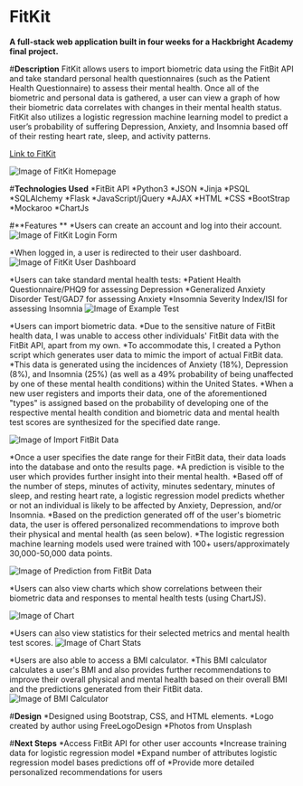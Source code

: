 # **FitKit**
**A full-stack web application built in four weeks for a Hackbright Academy final project.**

#**Description**
FitKit allows users to import biometric data using the FitBit API and take standard personal health questionnaires 
(such as the Patient Health Questionnaire) to assess their mental health. Once all of the biometric and personal data is 
gathered, a user can view a graph of how their biometric data correlates with changes in their mental health status. 
FitKit also utilizes a logistic regression machine learning model to predict a user’s probability of suffering Depression, 
Anxiety, and Insomnia based off of their resting heart rate, sleep, and activity patterns. 

[Link to FitKit](http://fitkit.org)

![Image of FitKit Homepage](file:///Users/abby/Documents/Images/Homepage.png)




#**Technologies Used**
*FitBit API
*Python3
*JSON
*Jinja
*PSQL
*SQLAlchemy
*Flask
*JavaScript/jQuery
*AJAX
*HTML
*CSS
*BootStrap
*Mockaroo
*ChartJs

#**Features **
*Users can create an account and log into their account.
![Image of FitKit Login Form](file:///Users/abby/Documents/Images/Login.png)

*When logged in, a user is redirected to their user dashboard.
![Image of FitKit User Dashboard](file:///Users/abby/Documents/Images/Dashboard.png)

*Users can take standard mental health tests:
  *Patient Health Questionnaire/PHQ9 for assessing Depression
  *Generalized Anxiety Disorder Test/GAD7 for assessing Anxiety
  *Insomnia Severity Index/ISI for assessing Insomnia
![Image of Example Test](file:///Users/abby/Documents/Images/PHQ.png)

*Users can import biometric data.
  *Due to the sensitive nature of FitBit health data, I was unable to access other individuals' FitBit data 
  with the FitBit API, apart from my own.
    *To accommodate this, I created a Python script which generates user data to mimic the import of actual FitBit data.
      *This data is generated using the incidences of Anxiety (18%), Depression (8%), and Insomnia (25%) (as well as a 49% 
      probability of being unaffected by one of these mental health conditions) within the United States.
      *When a new user registers and imports their data, one of the aforementioned "types" is assigned based on the probability of
      developing one of the respective mental health condition and biometric data and mental health test scores are
      synthesized for the specified date range. 
      
![Image of Import FitBit Data](file:///Users/abby/Documents/Images/ImportFitBitData.png)

*Once a user specifies the date range for their FitBit data, their data loads into the database and onto the results page.
  *A prediction is visible to the user which provides further insight into their mental health.
    *Based off of the number of steps, minutes of activity, minutes sedentary, minutes of sleep, and resting heart rate,
    a logistic regression model predicts whether or not an individual is likely to be affected by Anxiety, Depression, 
    and/or Insomnia.
      *Based on the prediction generated off of the user's biometric data, the user is offered personalized recommendations
      to improve both their physical and mental health (as seen below).
        *The logistic regression machine learning models used were trained with 100+ users/approximately 30,000-50,000 data points.
  
![Image of Prediction from FitBit Data](file:///Users/abby/Documents/Images/Prediction.png)

*Users can also view charts which show correlations between their biometric data and responses to mental health tests (using ChartJS).

![Image of Chart](file:///Users/abby/Documents/Images/Chart.png)

  *Users can also view statistics for their selected metrics and mental health test scores.
    ![Image of Chart Stats](file:///Users/abby/Documents/Images/Stats%20for%20Charts.png)
    
*Users are also able to access a BMI calculator.
  *This BMI calculator calculates a user's BMI and also provides further recommendations to improve their overall physical 
   and mental health based on their overall BMI and the predictions generated from their FitBit data.
   ![Image of BMI Calculator](file:///Users/abby/Documents/Images/BMI.png)
   
   
#**Design**
*Designed using Bootstrap, CSS, and HTML elements.
*Logo created by author using FreeLogoDesign
*Photos from Unsplash

#**Next Steps**
*Access FitBit API for other user accounts
*Increase training data for logistic regression model
*Expand number of attributes logistic regression model bases predictions off of
*Provide more detailed personalized recommendations for users

 
 




